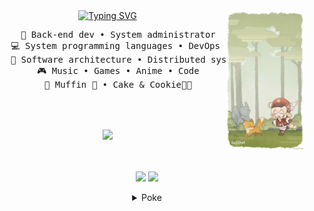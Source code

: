 <div align="center">
    <img src="https://github.com/Codwizer/Codwizer/blob/main/279670412-5e0ce0fb-c544-4f8c-a307-5849165746d0.jpg" width="25%" align="right" />
<a href="https://git.io/typing-svg"><img src="https://readme-typing-svg.demolab.com?font=Roboto&weight=600&size=30&pause=1000&center=true&vCenter=true&random=true&width=550&height=60&lines=%D0%9F%D1%80%D0%B8%D0%B2%D0%B5%D1%82.+%D0%BF%D1%80%D0%B8%D0%B2%D0%B5%D1%82.;%D0%9F%D1%80%D0%B8%D1%8F%D1%82%D0%BD%D0%BE+%D1%82%D0%B5%D0%B1%D1%8F+%D0%B2%D0%B8%D0%B4%D0%B5%D1%82%D1%8C+%D1%82%D1%83%D1%82.;%D0%AD%D1%82%D0%BE+%D0%BC%D0%BE%D0%B9+github+%D0%BF%D1%80%D0%BE%D1%84%D0%B8%D0%BB%D1%8C." alt="Typing SVG" /></a>
         <pre>
    💼 Back-end dev • System administrator
    💻 System programming languages • DevOps 
    📖 Software architecture • Distributed systems
    🎮 Music • Games • Anime • Code
    🐾 Muffin 🐰 • Cake & Cookie🐤🐥
        </pre>
    <br>
<br>
<img src="https://raw.githubusercontent.com/innng/innng/master/assets/kyubey.gif" height="40" />
<br><br><br>

[![](https://img.shields.io/badge/telegram-26A5E4)](https://t.me/dev_codwiz)
[![](https://img.shields.io/badge/vk-0077FF)](https://vk.com/codwiz)


<details>
  <summary>Poke</summary>
Why did you poke?

[![Top Langs](https://github-readme-stats.vercel.app/api/top-langs/?username=Codwizer&show_icons=true&theme=tokyonight&border_radius=10&hide_border=true&hide_title=false&langs_count=100&layout=compact)](https://github.com/Codwizer)
[![GitHub stats](https://github-readme-stats.vercel.app/api?username=Codwizer&count_private=true&show_icons=true&theme=tokyonight&border_radius=10&hide_border=true&hide_title=true)](https://github.com/Codwizer)

</div>

